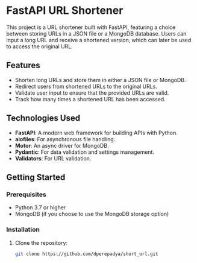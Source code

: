 # FastAPI URL Shortener

This project is a URL shortener built with FastAPI, featuring a choice between storing URLs in a JSON file or a MongoDB database.
Users can input a long URL and receive a shortened version, which can later be used to access the original URL.

## Features

- Shorten long URLs and store them in either a JSON file or MongoDB.
- Redirect users from shortened URLs to the original URLs.
- Validate user input to ensure that the provided URLs are valid.
- Track how many times a shortened URL has been accessed.

## Technologies Used

- **FastAPI**: A modern web framework for building APIs with Python.
- **aiofiles**: For asynchronous file handling.
- **Motor**: An async driver for MongoDB.
- **Pydantic**: For data validation and settings management.
- **Validators**: For URL validation.

## Getting Started

### Prerequisites

- Python 3.7 or higher
- MongoDB (if you choose to use the MongoDB storage option)

### Installation

1. Clone the repository:

   ```bash
   git clone https://github.com/dperepadya/short_url.git
   
